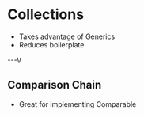 # Collections

* Takes advantage of Generics
* Reduces boilerplate

---V

## Comparison Chain

* Great for implementing Comparable

